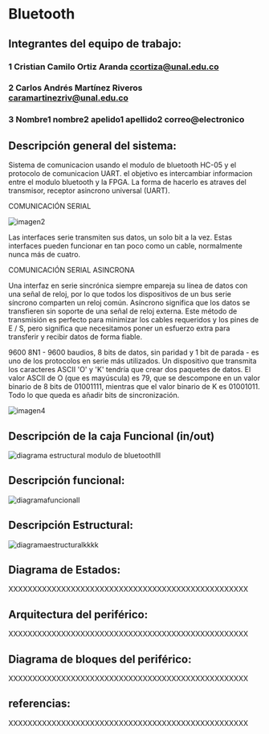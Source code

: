 # Bluetooth

## Integrantes del equipo de trabajo:

### 1 Cristian Camilo Ortiz Aranda ccortiza@unal.edu.co

### 2 Carlos Andrés Martínez Riveros caramartinezriv@unal.edu.co

### 3 Nombre1 nombre2 apelido1 apellido2 correo@electronico


## Descripción general del sistema:
Sistema de comunicacion usando el modulo de bluetooth HC-05 y el protocolo de comunicacion UART. el objetivo es intercambiar informacion entre el modulo bluetooth y la FPGA. La forma de hacerlo es atraves del transmisor, receptor asincrono universal (UART).
 

COMUNICACIÓN SERIAL

![imagen2](https://user-images.githubusercontent.com/14295760/30022943-2b31ea60-9133-11e7-8ebd-f5efb8de9b40.png)

Las interfaces serie transmiten sus datos, un solo bit a la vez. Estas interfaces pueden funcionar en tan poco como un cable, normalmente nunca más de cuatro.


COMUNICACIÓN SERIAL ASINCRONA

Una interfaz en serie sincrónica siempre empareja su línea de datos con una señal de reloj, por lo que todos los dispositivos de un bus serie síncrono comparten un reloj común.
Asíncrono significa que los datos se transfieren sin soporte de una señal de reloj externa. Este método de transmisión es perfecto para minimizar los cables requeridos y los pines de E / S, pero significa que necesitamos poner un esfuerzo extra para transferir y recibir datos de forma fiable.

9600 8N1 - 9600 baudios, 8 bits de datos, sin paridad y 1 bit de parada - es uno de los protocolos en serie más utilizados.
Un dispositivo que transmita los caracteres ASCII 'O' y 'K' tendría que crear dos paquetes de datos. El valor ASCII de O (que es mayúscula) es 79, que se descompone en un valor binario de 8 bits de 01001111, mientras que el valor binario de K es 01001011. Todo lo que queda es añadir bits de sincronización.

![imagen4](https://user-images.githubusercontent.com/14295760/30022955-375db3e6-9133-11e7-824d-50842eccaeec.png)





## Descripción de la caja Funcional  (in/out)
![diagrama estructural modulo de bluetoothlll](https://user-images.githubusercontent.com/14295760/30278225-7f5dcfea-96cf-11e7-9f66-f3708d3db18a.png)

## Descripción funcional:


![diagramafuncionall](https://user-images.githubusercontent.com/14295760/30240890-7ab4de62-953e-11e7-8d60-f83b0530482c.jpg)



## Descripción Estructural:
![diagramaestructuralkkkk](https://user-images.githubusercontent.com/14295760/30240877-56cc237a-953e-11e7-8771-c15bf7f4a599.jpg)


## Diagrama de Estados:

XXXXXXXXXXXXXXXXXXXXXXXXXXXXXXXXXXXXXXXXXXXXXXXXXX

## Arquitectura del periférico:

XXXXXXXXXXXXXXXXXXXXXXXXXXXXXXXXXXXXXXXXXXXXXXXXXX

## Diagrama de bloques del periférico:

XXXXXXXXXXXXXXXXXXXXXXXXXXXXXXXXXXXXXXXXXXXXXXXXXX

## referencias:

XXXXXXXXXXXXXXXXXXXXXXXXXXXXXXXXXXXXXXXXXXXXXXXXXX

